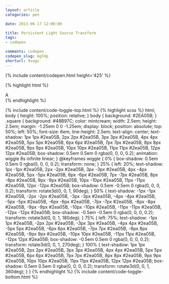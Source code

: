 ```yaml
---
layout: article
categories: pen

date: 2013-06-17 12:00:00

title: Persistent Light Source Transform
tags:
- codepen

comments: codepen
codepen_slug: mglHp
shorturl: 9sogz
---
```



{% include content/codepen.html height='425' %}

{% highlight html %}
<div class="square">A</div>
{% endhighlight %}

{% include content/code-toggle-top.html %}
{% highlight scss %}
html, body {
    height: 100%;
    position: relative;
}
body {
    background: #2EA05B;
}
.square {
    background: #48B97C;
    color: mintcream;
    width: 2.5em;
    height: 2.5em;
    margin: -1.25em 0 0 -1.25em;
    display: block;
    position: absolute;
    top: 50%;
    left: 50%;
    font-size: 6em;
    line-height: 2.5em;
    text-align: center;
    text-shadow: 1px 1px #2ea05B, 2px 2px #2ea05B, 3px 3px #2ea05B, 4px 4px #2ea05B, 5px 5px #2ea05B, 6px 6px #2ea05B, 7px 7px #2ea05B, 8px 8px #2ea05B, 9px 9px #2ea05B, 10px 10px #2ea05B, 11px 11px #2ea05B, 12px 12px #2ea05B;
    box-shadow: 0.5em 0.5em 0 rgba(0, 0, 0, 0.2);
    animation: wiggle 8s infinite linear;
}
@keyframes wiggle {
    0% {
        box-shadow: 0.5em 0.5em 0 rgba(0, 0, 0, 0.2);
        transform: none;
    }
    25% {
        left: 20%;
        text-shadow: 1px -1px #2ea05B,
                     2px -2px #2ea05B,
                     3px -3px #2ea05B,
                     4px -4px #2ea05B,
                     5px -5px #2ea05B,
                     6px -6px #2ea05B,
                     7px -7px #2ea05B,
                     8px -8px #2ea05B,
                     9px -9px #2ea05B,
                     10px -10px #2ea05B,
                     11px -11px #2ea05B,
                     12px -12px #2ea05B;
        box-shadow: 0.5em -0.5em 0 rgba(0, 0, 0, 0.2);
        transform: rotate3d(0, 0, 1, 90deg);
    }
    50% {
        text-shadow: -1px -1px #2ea05B,
                     -2px -2px #2ea05B,
                     -3px -3px #2ea05B,
                     -4px -4px #2ea05B,
                     -5px -5px #2ea05B,
                     -6px -6px #2ea05B,
                     -7px -7px #2ea05B,
                     -8px -8px #2ea05B,
                     -9px -9px #2ea05B,
                     -10px -10px #2ea05B,
                     -11px -11px #2ea05B,
                     -12px -12px #2ea05B;
        box-shadow: -0.5em -0.5em 0 rgba(0, 0, 0, 0.2);
        transform: rotate3d(0, 0, 1, 180deg);
    }
    75% {
        left: 75%;
        text-shadow: -1px 1px #2ea05B,
                     -2px 2px #2ea05B,
                     -3px 3px #2ea05B,
                     -4px 4px #2ea05B,
                     -5px 5px #2ea05B,
                     -6px 6px #2ea05B,
                     -7px 7px #2ea05B,
                     -8px 8px #2ea05B,
                     -9px 9px #2ea05B,
                     -10px 10px #2ea05B,
                     -11px 11px #2ea05B,
                     -12px 12px #2ea05B;
        box-shadow: -0.5em 0.5em 0 rgba(0, 0, 0, 0.2);
        transform: rotate3d(0, 0, 1, 270deg);
    }
    100% {
        text-shadow: 1px 1px #2ea05B,
                     2px 2px #2ea05B,
                     3px 3px #2ea05B,
                     4px 4px #2ea05B,
                     5px 5px #2ea05B,
                     6px 6px #2ea05B,
                     7px 7px #2ea05B,
                     8px 8px #2ea05B,
                     9px 9px #2ea05B,
                     10px 10px #2ea05B,
                     11px 11px #2ea05B,
                     12px 12px #2ea05B;
        box-shadow: 0.5em 0.5em 0 rgba(0, 0, 0, 0.2);
        transform: rotate3d(0, 0, 1, 360deg);
    }
}
{% endhighlight %}
{% include content/code-toggle-bottom.html %}
